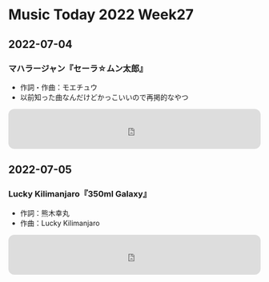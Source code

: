 # Music Today 2022 Week27

## 2022-07-04

### マハラージャン『セーラ☆ムン太郎』
- 作詞・作曲：モエチュウ
- 以前知った曲なんだけどかっこいいので再掲的なやつ

<iframe style="border-radius:12px" src="https://open.spotify.com/embed/track/79YUSGbl2b9E7TZFved5ZJ?utm_source=generator" width="100%" height="80" frameBorder="0" allowfullscreen="" allow="autoplay; clipboard-write; encrypted-media; fullscreen; picture-in-picture"></iframe>

## 2022-07-05

### Lucky Kilimanjaro『350ml Galaxy』

- 作詞：熊木幸丸
- 作曲：Lucky Kilimanjaro

<iframe style="border-radius:12px" src="https://open.spotify.com/embed/track/6mMpeDOLZGhF6p82pRFgOZ?utm_source=generator" width="100%" height="80" frameBorder="0" allowfullscreen="" allow="autoplay; clipboard-write; encrypted-media; fullscreen; picture-in-picture"></iframe>
